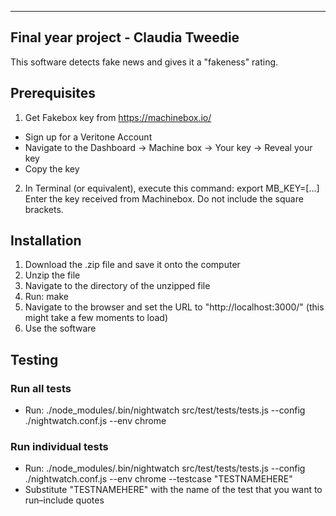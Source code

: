 -------------------------------------------------------------------------------------------------------------------
Final year project - Claudia Tweedie
--------------------------------------------------------------------------------

This software detects fake news and gives it a "fakeness" rating.

## Prerequisites
1. Get Fakebox key from https://machinebox.io/
- Sign up for a Veritone Account
- Navigate to the Dashboard -> Machine box -> Your key -> Reveal your key
- Copy the key
2. In Terminal (or equivalent), execute this command: export MB_KEY=[...]
Enter the key received from Machinebox. Do not include the square brackets.

## Installation
1. Download the .zip file and save it onto the computer
2. Unzip the file
3. Navigate to the directory of the unzipped file
4. Run: make
5. Navigate to the browser and set the URL to "http://localhost:3000/" (this might take a few moments to load)
6. Use the software

## Testing
### Run all tests
- Run: ./node_modules/.bin/nightwatch src/test/tests/tests.js --config ./nightwatch.conf.js --env chrome

### Run individual tests
- Run: ./node_modules/.bin/nightwatch src/test/tests/tests.js --config ./nightwatch.conf.js --env chrome --testcase "TESTNAMEHERE"
- Substitute "TESTNAMEHERE" with the name of the test that you want to run–include quotes

